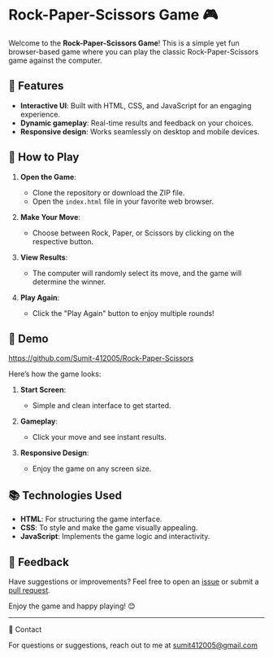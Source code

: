 # Rock-Paper-Scissors Game 🎮  

Welcome to the **Rock-Paper-Scissors Game**! This is a simple yet fun browser-based game where you can play the classic Rock-Paper-Scissors game against the computer.  

## 🌟 Features  

- **Interactive UI**: Built with HTML, CSS, and JavaScript for an engaging experience.  
- **Dynamic gameplay**: Real-time results and feedback on your choices.  
- **Responsive design**: Works seamlessly on desktop and mobile devices.  

## 🚀 How to Play  

1. **Open the Game**:  
   - Clone the repository or download the ZIP file.  
   - Open the `index.html` file in your favorite web browser.  

2. **Make Your Move**:  
   - Choose between Rock, Paper, or Scissors by clicking on the respective button.  

3. **View Results**:  
   - The computer will randomly select its move, and the game will determine the winner.  

4. **Play Again**:  
   - Click the "Play Again" button to enjoy multiple rounds!  

## 🌈 Demo  
https://github.com/Sumit-412005/Rock-Paper-Scissors

Here’s how the game looks:  

1. **Start Screen**:  
   - Simple and clean interface to get started.  

2. **Gameplay**:  
   - Click your move and see instant results.  

3. **Responsive Design**:  
   - Enjoy the game on any screen size.  

## 📚 Technologies Used  

- **HTML**: For structuring the game interface.  
- **CSS**: To style and make the game visually appealing.  
- **JavaScript**: Implements the game logic and interactivity.  

## 💬 Feedback  

Have suggestions or improvements? Feel free to open an [issue](https://github.com/Sumit-412005/Rock-Paper-Scissors/issues) or submit a [pull request](https://github.com/Sumit-412005/Rock-Paper-Scissors/pulls).  

Enjoy the game and happy playing! 😊  

--- 
📧 Contact

For questions or suggestions, reach out to me at sumit412005@gmail.com

